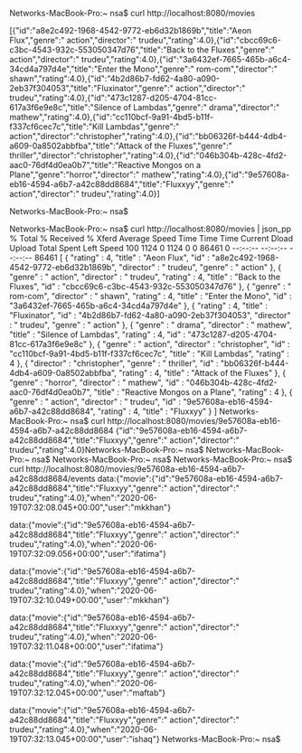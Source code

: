 Networks-MacBook-Pro:~ nsa$ curl http://localhost:8080/movies

[{"id":"a8e2c492-1968-4542-9772-eb6d32b1869b","title":"Aeon Flux","genre":" action","director":" trudeu","rating":4.0},{"id":"cbcc69c6-c3bc-4543-932c-553050347d76","title":"Back to the Fluxes","genre":" action","director":" trudeu","rating":4.0},{"id":"3a6432ef-7665-465b-a6c4-34cd4a797d4e","title":"Enter the Mono","genre":" rom-com","director":" shawn","rating":4.0},{"id":"4b2d86b7-fd62-4a80-a090-2eb37f304053","title":"Fluxinator","genre":" action","director":" trudeu","rating":4.0},{"id":"473c1287-d205-4704-81cc-617a3f6e9e8c","title":"Silence of Lambdas","genre":" drama","director":" mathew","rating":4.0},{"id":"cc110bcf-9a91-4bd5-b11f-f337cf6cec7c","title":"Kill Lambdas","genre":" action","director":"christopher","rating":4.0},{"id":"bb06326f-b444-4db4-a609-0a8502abbfba","title":"Attack of the Fluxes","genre":" thriller","director":"christopher","rating":4.0},{"id":"046b304b-428c-4fd2-aac0-76df4d0ea0b7","title":"Reactive Mongos on a Plane","genre":"horror","director":" mathew","rating":4.0},{"id":"9e57608a-eb16-4594-a6b7-a42c88dd8684","title":"Fluxxyy","genre":" action","director":" trudeu","rating":4.0}]

Networks-MacBook-Pro:~ nsa$

Networks-MacBook-Pro:~ nsa$ curl http://localhost:8080/movies | json_pp
  % Total    % Received % Xferd  Average Speed   Time    Time     Time  Current
                                 Dload  Upload   Total   Spent    Left  Speed
100  1124    0  1124    0     0  86461      0 --:--:-- --:--:-- --:--:-- 86461
[
   {
      "rating" : 4,
      "title" : "Aeon Flux",
      "id" : "a8e2c492-1968-4542-9772-eb6d32b1869b",
      "director" : " trudeu",
      "genre" : " action"
   },
   {
      "genre" : " action",
      "director" : " trudeu",
      "rating" : 4,
      "title" : "Back to the Fluxes",
      "id" : "cbcc69c6-c3bc-4543-932c-553050347d76"
   },
   {
      "genre" : " rom-com",
      "director" : " shawn",
      "rating" : 4,
      "title" : "Enter the Mono",
      "id" : "3a6432ef-7665-465b-a6c4-34cd4a797d4e"
   },
   {
      "rating" : 4,
      "title" : "Fluxinator",
      "id" : "4b2d86b7-fd62-4a80-a090-2eb37f304053",
      "director" : " trudeu",
      "genre" : " action"
   },
   {
      "genre" : " drama",
      "director" : " mathew",
      "title" : "Silence of Lambdas",
      "rating" : 4,
      "id" : "473c1287-d205-4704-81cc-617a3f6e9e8c"
   },
   {
      "genre" : " action",
      "director" : "christopher",
      "id" : "cc110bcf-9a91-4bd5-b11f-f337cf6cec7c",
      "title" : "Kill Lambdas",
      "rating" : 4
   },
   {
      "director" : "christopher",
      "genre" : " thriller",
      "id" : "bb06326f-b444-4db4-a609-0a8502abbfba",
      "rating" : 4,
      "title" : "Attack of the Fluxes"
   },
   {
      "genre" : "horror",
      "director" : " mathew",
      "id" : "046b304b-428c-4fd2-aac0-76df4d0ea0b7",
      "title" : "Reactive Mongos on a Plane",
      "rating" : 4
   },
   {
      "genre" : " action",
      "director" : " trudeu",
      "id" : "9e57608a-eb16-4594-a6b7-a42c88dd8684",
      "rating" : 4,
      "title" : "Fluxxyy"
   }
]
Networks-MacBook-Pro:~ nsa$ curl http://localhost:8080/movies/9e57608a-eb16-4594-a6b7-a42c88dd8684
{"id":"9e57608a-eb16-4594-a6b7-a42c88dd8684","title":"Fluxxyy","genre":" action","director":" trudeu","rating":4.0}Networks-MacBook-Pro:~ nsa$ 
Networks-MacBook-Pro:~ nsa$ 
Networks-MacBook-Pro:~ nsa$ 
Networks-MacBook-Pro:~ nsa$ curl http://localhost:8080/movies/9e57608a-eb16-4594-a6b7-a42c88dd8684/events
data:{"movie":{"id":"9e57608a-eb16-4594-a6b7-a42c88dd8684","title":"Fluxxyy","genre":" action","director":" trudeu","rating":4.0},"when":"2020-06-19T07:32:08.045+00:00","user":"mkkhan"}

data:{"movie":{"id":"9e57608a-eb16-4594-a6b7-a42c88dd8684","title":"Fluxxyy","genre":" action","director":" trudeu","rating":4.0},"when":"2020-06-19T07:32:09.056+00:00","user":"ifatima"}

data:{"movie":{"id":"9e57608a-eb16-4594-a6b7-a42c88dd8684","title":"Fluxxyy","genre":" action","director":" trudeu","rating":4.0},"when":"2020-06-19T07:32:10.049+00:00","user":"mkkhan"}

data:{"movie":{"id":"9e57608a-eb16-4594-a6b7-a42c88dd8684","title":"Fluxxyy","genre":" action","director":" trudeu","rating":4.0},"when":"2020-06-19T07:32:11.048+00:00","user":"ifatima"}

data:{"movie":{"id":"9e57608a-eb16-4594-a6b7-a42c88dd8684","title":"Fluxxyy","genre":" action","director":" trudeu","rating":4.0},"when":"2020-06-19T07:32:12.045+00:00","user":"maftab"}

data:{"movie":{"id":"9e57608a-eb16-4594-a6b7-a42c88dd8684","title":"Fluxxyy","genre":" action","director":" trudeu","rating":4.0},"when":"2020-06-19T07:32:13.045+00:00","user":"ishaq"}
Networks-MacBook-Pro:~ nsa$ 